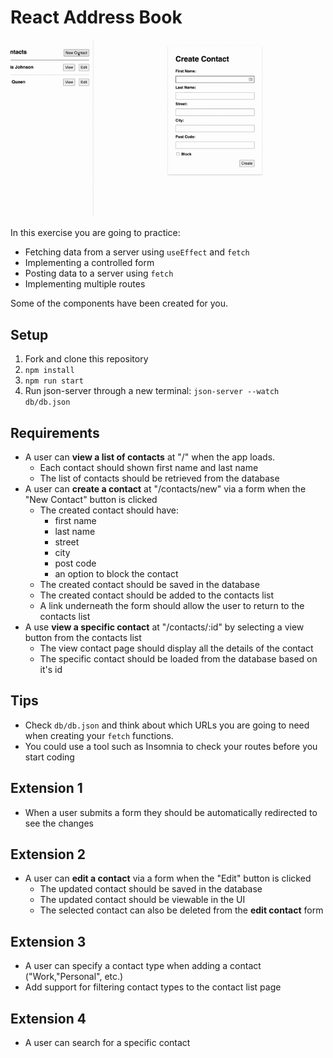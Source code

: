 # React Address Book

![React Address Book](./images/address-book.gif)

In this exercise you are going to practice:
- Fetching data from a server using `useEffect` and `fetch`
- Implementing a controlled form
- Posting data to a server using `fetch`
- Implementing multiple routes

Some of the components have been created for you.

## Setup

1. Fork and clone this repository
2. `npm install`
3. `npm run start`
5. Run json-server through a new terminal: `json-server --watch db/db.json`

## Requirements
- A user can **view a list of contacts** at "/" when the app loads. 
	- Each contact should shown first name and last name
	- The list of contacts should be retrieved from the database
- A user can **create a contact** at "/contacts/new" via a form when the "New Contact" button is clicked
	- The created contact should have:
		- first name
		- last name
		- street
		- city
		- post code
		- an option to block the contact
	- The created contact should be saved in the database
	- The created contact should be added to the contacts list
	- A link underneath the form should allow the user to return to the contacts list
- A use **view a specific contact** at "/contacts/:id" by selecting a view button from the contacts list
	- The view contact page should display all the details of the contact 
	- The specific contact should be loaded from the database based on it's id

## Tips
- Check `db/db.json` and think about which URLs you are going to need when creating your `fetch` functions.
- You could use a tool such as Insomnia to check your routes before you start coding

## Extension 1
- When a user submits a form they should be automatically redirected to see the changes

## Extension 2
- A user can **edit a contact** via a form when the "Edit" button is clicked
	- The updated contact should be saved in the database
	- The updated contact should be viewable in the UI
	- The selected contact can also be deleted from the **edit contact** form

## Extension 3
- A user can specify a contact type when adding a contact ("Work,"Personal", etc.) 
- Add support for filtering contact types to the contact list page

## Extension 4
- A user can search for a specific contact
